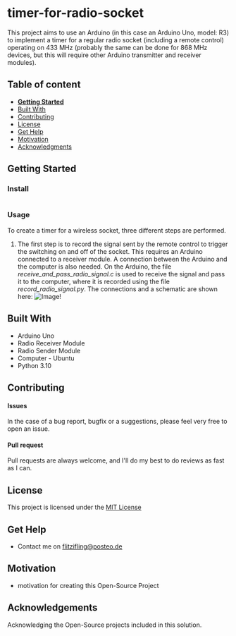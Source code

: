 # timer-for-radio-socket

This project aims to use an Arduino (in this case an Arduino Uno, model: R3) to implement a timer for a regular radio socket (including a remote control) operating on 433 MHz (probably the same can be done for 868 MHz devices, but this will require other Arduino transmitter and receiver modules).

## Table of content

- [**Getting Started**](#getting-started)
- [Built With](#built-with)
- [Contributing](#contributing)
- [License](#license)
- [Get Help](#get-help)
- [Motivation](#motivation)
- [Acknowledgments](#acknowledgements)

## Getting Started


### Install
```console

```

### Usage
To create a timer for a wireless socket, three different steps are performed.
1. The first step is to record the signal sent by the remote control to trigger the switching on and off of the socket. This requires an Arduino connected to a receiver module. A connection between the Arduino and the computer is also needed. On the Arduino, the file *receive_and_pass_radio_signal.c* is used to receive the signal and pass it to the computer, where it is recorded using the file *record_radio_signal.py*. The connections and a schematic are shown here:
![Image!]()


## Built With
* Arduino Uno
* Radio Receiver Module
* Radio Sender Module
* Computer - Ubuntu
* Python 3.10

## Contributing

#### Issues
In the case of a bug report, bugfix or a suggestions, please feel very free to open an issue.

#### Pull request
Pull requests are always welcome, and I'll do my best to do reviews as fast as I can.

## License

This project is licensed under the [MIT License](https://github.com/this/project/blob/master/LICENSE)

## Get Help
* Contact me on flitzifling@posteo.de

## Motivation
* motivation for creating this Open-Source Project

## Acknowledgements
Acknowledging the Open-Source projects included in this solution.
